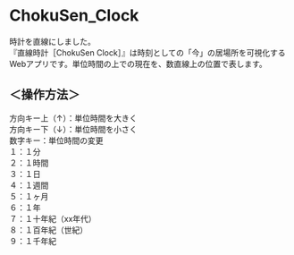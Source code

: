 # ChokuSen_Clock

<p>時計を直線にしました。<br>
『直線時計［ChokuSen Clock］』は時刻としての「今」の居場所を可視化するWebアプリです。単位時間の上での現在を、数直線上の位置で表します。
</p>

<p><h2>＜操作方法＞</h2>
方向キー上（↑）：単位時間を大きく<br>
方向キー下（↓）：単位時間を小さく<br>
数字キー：単位時間の変更<br>
１：１分<br>
２：１時間<br>
３：１日<br>
４：１週間<br>
５：１ヶ月<br>
６：１年<br>
７：１十年紀（xx年代）<br>
８：１百年紀（世紀）<br>
９：１千年紀
</p>
